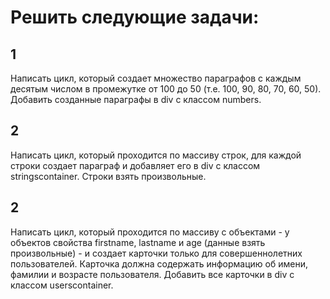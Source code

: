 # Решить следующие задачи:

## 1
Написать цикл, который создает множество параграфов с каждым десятым числом в промежутке от 100 до 50 (т.е. 100, 90, 80, 70, 60, 50). Добавить созданные параграфы в div с классом numbers.

## 2
Написать цикл, который проходится по массиву строк, для каждой строки создает параграф и добавляет его в div с классом stringscontainer. Строки взять произвольные.

## 2

Написать цикл, который проходится по массиву с объектами - у объектов свойства firstname, lastname и  age (данные взять произвольные) - и создает карточки только для совершеннолетних пользователей. Карточка должна содержать информацию об имени, фамилии и возрасте пользователя. Добавить все карточки в div с классом userscontainer.